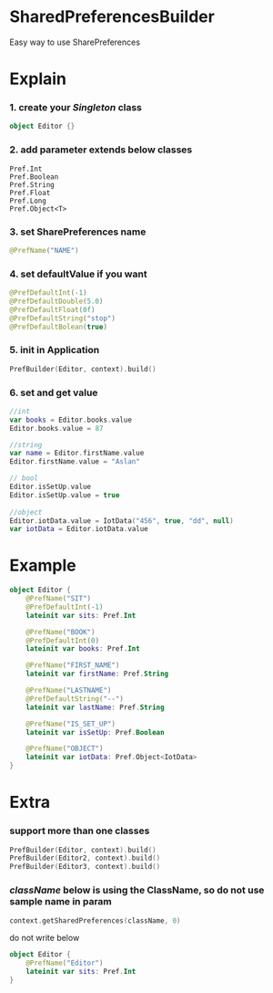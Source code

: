 # SharedPreferencesBuilder
Easy way to use SharePreferences

# Explain
### 1. create your *Singleton* class
``` kotlin
object Editor {}
```
### 2. add parameter extends below classes  
```
Pref.Int  
Pref.Boolean  
Pref.String  
Pref.Float  
Pref.Long  
Pref.Object<T>
```
### 3. set SharePreferences name  
``` kotlin
@PrefName("NAME")
```
### 4. set defaultValue if you want  
``` kotlin
@PrefDefaultInt(-1)  
@PrefDefaultDouble(5.0)  
@PrefDefaultFloat(0f)  
@PrefDefaultString("stop")  
@PrefDefaultBolean(true)  
```
### 5. init in Application
``` kotlin
PrefBuilder(Editor, context).build()
```
### 6. set and get value
``` kotlin
//int
var books = Editor.books.value
Editor.books.value = 87

//string
var name = Editor.firstName.value
Editor.firstName.value = "Aslan"    

// bool
Editor.isSetUp.value
Editor.isSetUp.value = true
        
//object
Editor.iotData.value = IotData("456", true, "dd", null)
var iotData = Editor.iotData.value
```

# Example
``` kotlin
object Editor {
    @PrefName("SIT")
    @PrefDefaultInt(-1)
    lateinit var sits: Pref.Int

    @PrefName("BOOK")
    @PrefDefaultInt(0)
    lateinit var books: Pref.Int

    @PrefName("FIRST_NAME")
    lateinit var firstName: Pref.String

    @PrefName("LASTNAME")
    @PrefDefaultString("--")
    lateinit var lastName: Pref.String

    @PrefName("IS_SET_UP")
    lateinit var isSetUp: Pref.Boolean

    @PrefName("OBJECT")
    lateinit var iotData: Pref.Object<IotData>
}
```

# Extra
### support more than one classes
``` kotlin
PrefBuilder(Editor, context).build()
PrefBuilder(Editor2, context).build()
PrefBuilder(Editor3, context).build()
```
### *className* below is using the ClassName, so do not use sample name in param
``` kotlin
context.getSharedPreferences(className, 0)
```
do not write below
``` kotlin
object Editor {
    @PrefName("Editor")
    lateinit var sits: Pref.Int
}
```
